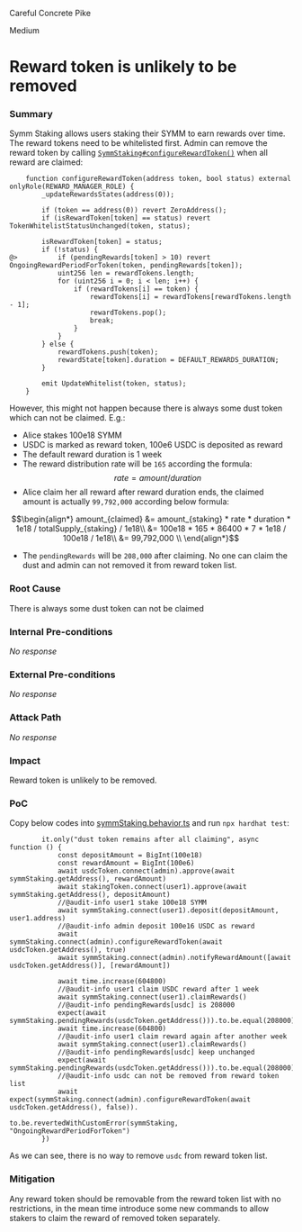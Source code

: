 Careful Concrete Pike

Medium

# Reward token is unlikely to be removed

### Summary
Symm Staking allows users staking their SYMM to earn rewards over time. The reward tokens need to be whitelisted first. 
Admin can remove the reward token by calling [`SymmStaking#configureRewardToken()`](https://github.com/sherlock-audit/2025-03-symm-io-stacking/blob/main/token/contracts/staking/SymmStaking.sol#L312-L335) when all reward are claimed:
```solidity
	function configureRewardToken(address token, bool status) external onlyRole(REWARD_MANAGER_ROLE) {
		_updateRewardsStates(address(0));

		if (token == address(0)) revert ZeroAddress();
		if (isRewardToken[token] == status) revert TokenWhitelistStatusUnchanged(token, status);

		isRewardToken[token] = status;
		if (!status) {
@>			if (pendingRewards[token] > 10) revert OngoingRewardPeriodForToken(token, pendingRewards[token]);
			uint256 len = rewardTokens.length;
			for (uint256 i = 0; i < len; i++) {
				if (rewardTokens[i] == token) {
					rewardTokens[i] = rewardTokens[rewardTokens.length - 1];
					rewardTokens.pop();
					break;
				}
			}
		} else {
			rewardTokens.push(token);
			rewardState[token].duration = DEFAULT_REWARDS_DURATION;
		}

		emit UpdateWhitelist(token, status);
	}
```
However, this might not happen because there is always some dust token which can not be claimed.
E.g.:
- Alice stakes 100e18 SYMM
- USDC is marked as reward token, 100e6 USDC is deposited as reward
- The default reward duration is 1 week 
- The reward distribution rate will be `165` according the formula: $$rate = amount / duration$$
- Alice claim her all reward after reward duration ends, the claimed amount is actually `99,792,000` according below formula:
```math
\begin{align*}
amount_{claimed} &= amount_{staking} * rate * duration * 1e18 / totalSupply_{staking} / 1e18\\
&= 100e18 * 165 * 86400 * 7 * 1e18 / 100e18  / 1e18\\
&= 99,792,000 \\
\end{align*}
```
- The `pendingRewards` will be  `208,000` after claiming. No one can claim the dust and admin can not removed it from reward token list.

### Root Cause

There is always some dust token can not be claimed

### Internal Pre-conditions

_No response_

### External Pre-conditions

_No response_

### Attack Path

_No response_

### Impact
Reward token is unlikely to be removed. 
### PoC
Copy below codes into [symmStaking.behavior.ts](https://github.com/sherlock-audit/2025-03-symm-io-stacking/blob/main/token/tests/symmStaking.behavior.ts) and run `npx hardhat test`:
```solidity
		it.only("dust token remains after all claiming", async function () {
			const depositAmount = BigInt(100e18)
			const rewardAmount = BigInt(100e6)
			await usdcToken.connect(admin).approve(await symmStaking.getAddress(), rewardAmount)
			await stakingToken.connect(user1).approve(await symmStaking.getAddress(), depositAmount)
			//@audit-info user1 stake 100e18 SYMM
			await symmStaking.connect(user1).deposit(depositAmount, user1.address)
			//@audit-info admin deposit 100e16 USDC as reward
			await symmStaking.connect(admin).configureRewardToken(await usdcToken.getAddress(), true)
			await symmStaking.connect(admin).notifyRewardAmount([await usdcToken.getAddress()], [rewardAmount])
			
			await time.increase(604800)
			//@audit-info user1 claim USDC reward after 1 week
			await symmStaking.connect(user1).claimRewards()
			//@audit-info pendingRewards[usdc] is 208000
			expect(await symmStaking.pendingRewards(usdcToken.getAddress())).to.be.equal(208000)
			await time.increase(604800)
			//@audit-info user1 claim reward again after another week
			await symmStaking.connect(user1).claimRewards()
			//@audit-info pendingRewards[usdc] keep unchanged
			expect(await symmStaking.pendingRewards(usdcToken.getAddress())).to.be.equal(208000)
			//@audit-info usdc can not be removed from reward token list
			await expect(symmStaking.connect(admin).configureRewardToken(await usdcToken.getAddress(), false)).
			                   to.be.revertedWithCustomError(symmStaking, "OngoingRewardPeriodForToken")
		})
```
As we can see, there is no way to remove `usdc` from reward token list.
### Mitigation
Any reward token should be removable from the reward token list with no restrictions, in the mean time introduce some new commands to allow stakers to claim the reward of removed token separately. 